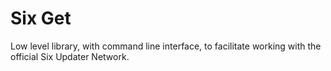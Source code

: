 Six Get
=============

Low level library, with command line interface, to facilitate working with the official Six Updater Network.
